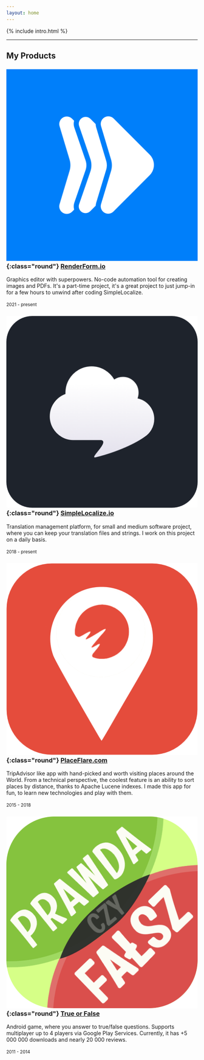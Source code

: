 ```yaml
---
layout: home
---
```


{% include intro.html %}

---

## My Products

### ![RenderForm](/assets/images/renderform-logo@512w.png){:class="round"} [RenderForm.io](https://RenderForm.io) 
Graphics editor with superpowers. No-code automation tool for creating images and PDFs. It's a part-time project,
it's a great project to just jump-in for a few hours to unwind after coding SimpleLocalize.

<small class="text-muted">2021 - present</small>


### ![simplelocalize](/assets/images/simplelocalize-logo.png){:class="round"} [SimpleLocalize.io](https://simplelocalize.io)
Translation management platform, for small and medium software project, where you can keep your translation files and strings.
I work on this project on a daily basis.

<small class="text-muted">2018 - present</small>

### ![placeflare](/assets/images/placeflare-logo.png){:class="round"} [PlaceFlare.com](https://placeflare.com)
TripAdvisor like app with hand-picked and worth visiting places around the World. From a technical perspective, the coolest feature is an ability to sort places by distance, thanks to Apache Lucene indexes.
I made this app for fun, to learn new technologies and play with them.

<small class="text-muted">2015 - 2018</small>

### ![true-or-false](/assets/images/true-or-false-logo.png){:class="round"} [True or False](https://play.google.com/store/apps/details?id=pl.evelanblog.prawdaczyfalsz&hl=pl)
Android game, where you answer to true/false questions. Supports multiplayer up to 4 players via Google Play Services. Currently, it has +5 000 000 downloads and nearly 20 000 reviews.

<small class="text-muted">2011 - 2014</small>
